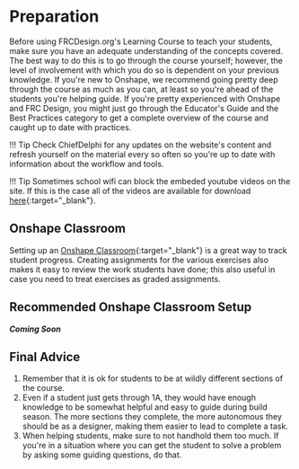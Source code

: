 # Preparation
Before using FRCDesign.org's Learning Course to teach your students, make sure you have an adequate understanding of the concepts covered. The best way to do this is to go through the course yourself; however, the level of involvement with which you do so is dependent on your previous knowledge. If you're new to Onshape, we recommend going pretty deep through the course as much as you can, at least so you're ahead of the students you're helping guide. If you're pretty experienced with Onshape and FRC Design, you might just go through the Educator's Guide and the Best Practices category to get a complete overview of the course and caught up to date with practices.

!!! Tip
    Check ChiefDelphi for any updates on the website's content and refresh yourself on the material every so often so you're up to date with information about the workflow and tools.

!!! Tip
    Sometimes school wifi can block the embeded youtube videos on the site. If this is the case all of the videos are available for download [here](https://drive.google.com/drive/folders/1GUVB6ZssmJgS3k0waTas5IWN6-LMcRHH?usp=sharing){:target="_blank"}.

## Onshape Classroom

Setting up an [Onshape Classroom](https://www.onshape.com/en/blog/educator-plan-first-robotics-teams "Onshape Classrooms for FRC"){:target="_blank"} is a great way to track student progress. Creating assignments for the various exercises also makes it easy to review the work students have done; this also useful in case you need to treat exercises as graded assignments.

## Recommended Onshape Classroom Setup

***Coming Soon***

## Final Advice

1. Remember that it is ok for students to be at wildly different sections of the course. 
2. Even if a student just gets through 1A, they would have enough knowledge to be somewhat helpful and easy to guide during build season. The more sections they complete, the more autonomous they should be as a designer, making them easier to lead to complete a task.
3. When helping students, make sure to not handhold them too much. If you're in a situation where you can get the student to solve a problem by asking some guiding questions, do that.

<br>
